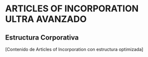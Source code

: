 
# ARTICLES OF INCORPORATION ULTRA AVANZADO

## Estructura Corporativa
[Contenido de Articles of Incorporation con estructura optimizada]
